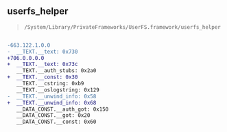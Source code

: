## userfs_helper

> `/System/Library/PrivateFrameworks/UserFS.framework/userfs_helper`

```diff

-663.122.1.0.0
-  __TEXT.__text: 0x730
+706.0.0.0.0
+  __TEXT.__text: 0x73c
   __TEXT.__auth_stubs: 0x2a0
+  __TEXT.__const: 0x30
   __TEXT.__cstring: 0xb9
   __TEXT.__oslogstring: 0x129
-  __TEXT.__unwind_info: 0x58
+  __TEXT.__unwind_info: 0x68
   __DATA_CONST.__auth_got: 0x150
   __DATA_CONST.__got: 0x20
   __DATA_CONST.__const: 0x60

```
